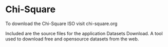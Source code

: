 Chi-Square
==========
To download the Chi-Square ISO visit chi-square.org


Included are the source files for the application Datasets Download. A tool used to download free and opensource datasets from the web.

